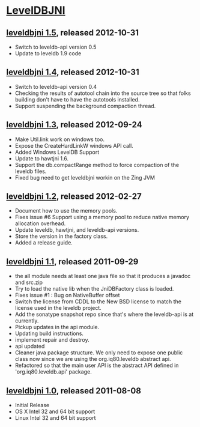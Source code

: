 # [LevelDBJNI](https://github.com/fusesource/leveldbjni)

## [leveldbjni 1.5][1_5], released 2012-10-31
[1_5]: http://repo.fusesource.com/nexus/content/groups/public/org/fusesource/leveldbjni/leveldbjni/1.5

* Switch to leveldb-api version 0.5
* Update to leveldb 1.9 code

## [leveldbjni 1.4][1_4], released 2012-10-31
[1_4]: http://repo.fusesource.com/nexus/content/groups/public/org/fusesource/leveldbjni/leveldbjni/1.4

* Switch to leveldb-api version 0.4
* Checking the results of autotool chain into the source tree so that folks building don't have to have the autotools installed.
* Support suspending the background compaction thread.

## [leveldbjni 1.3][1_3], released 2012-09-24
[1_3]: http://repo.fusesource.com/nexus/content/groups/public/org/fusesource/leveldbjni/leveldbjni/1.3

* Make Util.link work on windows too.
* Expose the CreateHardLinkW windows API call.
* Added Windows LevelDB Support
* Update to hawtjni 1.6.
* Support the db.compactRange method to force compaction of the leveldb files.
* Fixed bug need to get leveldbjni workin on the Zing JVM

## [leveldbjni 1.2][1_2], released 2012-02-27
[1_2]: http://repo.fusesource.com/nexus/content/groups/public/org/fusesource/leveldbjni/leveldbjni/1.2

* Document how to use the memory pools.
* Fixes issue #6 Support using a memory pool to reduce native memory allocation overhead.
* Update leveldb, hawtjni, and leveldb-api versions.
* Store the version in the factory class.
* Added a release guide.

## [leveldbjni 1.1][1_1], released 2011-09-29
[1_1]: http://repo.fusesource.com/nexus/content/groups/public/org/fusesource/leveldbjni/leveldbjni/1.1

* the all module needs at least one java file so that it produces a javadoc and src.zip
* Try to load the native lib when the JniDBFactory class is loaded.
* Fixes issue #1 : Bug on NativeBuffer offset
* Switch the license from CDDL to the New BSD license to match the license used in the leveldb project.
* Add the sonatype snapshot repo since that's where the leveldb-api is at currently.
* Pickup updates in the api module.
* Updating build instructions.
* implement repair and destroy.
* api updated
* Cleaner java package structure. We only need to expose one public class now since we are using the org.iq80.leveldb abstract api.
* Refactored so that the main user API is the abstract API defined in 'org.iq80.leveldb.api' package.

## [leveldbjni 1.0][1_0], released 2011-08-08
[1_0]: http://repo.fusesource.com/nexus/content/groups/public/org/fusesource/leveldbjni/leveldbjni/1.0

* Initial Release
* OS X Intel 32 and 64 bit support
* Linux Intel 32 and 64 bit support
